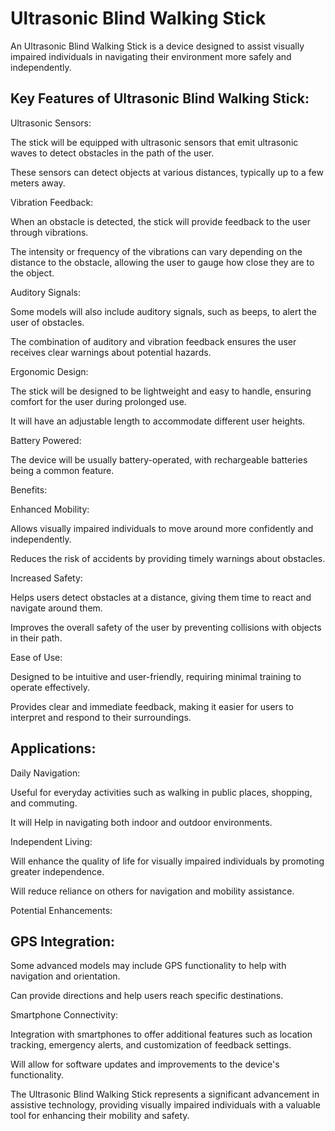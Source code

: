 # Ultrasonic Blind Walking Stick 
An Ultrasonic Blind Walking Stick is a device designed to assist visually impaired individuals in navigating their environment more safely and independently.

## Key Features of Ultrasonic Blind Walking Stick:

Ultrasonic Sensors:

The stick will be equipped with ultrasonic sensors that emit ultrasonic waves to detect obstacles in the path of the user.

These sensors can detect objects at various distances, typically up to a few meters away.

Vibration Feedback:

When an obstacle is detected, the stick will provide feedback to the user through vibrations.

The intensity or frequency of the vibrations can vary depending on the distance to the obstacle, allowing the user to gauge how close they are to the object.

Auditory Signals:

Some models will also include auditory signals, such as beeps, to alert the user of obstacles.

The combination of auditory and vibration feedback ensures the user receives clear warnings about potential hazards.

Ergonomic Design:

The stick will be designed to be lightweight and easy to handle, ensuring comfort for the user during prolonged use.

It will have an adjustable length to accommodate different user heights.

Battery Powered:

The device will be usually battery-operated, with rechargeable batteries being a common feature.

Benefits:

Enhanced Mobility:

Allows visually impaired individuals to move around more confidently and independently.

Reduces the risk of accidents by providing timely warnings about obstacles.

Increased Safety:

Helps users detect obstacles at a distance, giving them time to react and navigate around them.

Improves the overall safety of the user by preventing collisions with objects in their path.

Ease of Use:

Designed to be intuitive and user-friendly, requiring minimal training to operate effectively.

Provides clear and immediate feedback, making it easier for users to interpret and respond to their surroundings.

## Applications:

Daily Navigation:

Useful for everyday activities such as walking in public places, shopping, and commuting.

It will Help in navigating both indoor and outdoor environments.

Independent Living:

Will enhance the quality of life for visually impaired individuals by promoting greater independence.

Will reduce reliance on others for navigation and mobility assistance.

Potential Enhancements:

## GPS Integration:

Some advanced models may include GPS functionality to help with navigation and orientation.

Can provide directions and help users reach specific destinations.

Smartphone Connectivity:

Integration with smartphones to offer additional features such as location tracking, emergency alerts, and customization of feedback settings.

Will allow for software updates and improvements to the device's functionality.

The Ultrasonic Blind Walking Stick represents a significant advancement in assistive technology, providing visually impaired individuals with a valuable tool for enhancing their mobility and safety.
